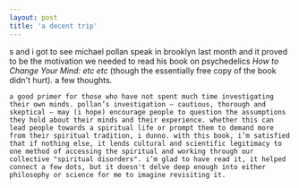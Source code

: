 ```yaml
---
layout: post
title: 'a decent trip'
---
```

s and i got to see michael pollan speak in brooklyn last month and it proved to be the motivation we needed to read his book on psychedelics *How to Change Your Mind: etc etc* (though the essentially free copy of the book didn't hurt). a few thoughts.

```
a good primer for those who have not spent much time investigating their own minds. pollan’s investigation — cautious, thorough and skeptical — may (i hope) encourage people to question the assumptions they hold about their minds and their experience. whether this can lead people towards a spiritual life or prompt them to demand more from their spiritual tradition, i dunno. with this book, i’m satisfied that if nothing else, it lends cultural and scientific legitimacy to one method of accessing the spiritual and working through our collective "spiritual disorders". i’m glad to have read it, it helped connect a few dots, but it doesn't delve deep enough into either philosophy or science for me to imagine revisiting it.
```
